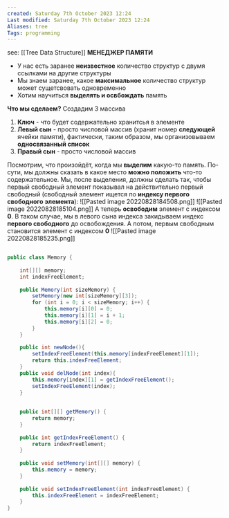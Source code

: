 ```yaml
---
created: Saturday 7th October 2023 12:24
Last modified: Saturday 7th October 2023 12:24
Aliases: tree
Tags: programming
---
```

see: [[Tree Data Structure]]
 **МЕНЕДЖЕР ПАМЯТИ**
- У нас есть заранее **неизвестное** количество структур с двумя ссылками на другие структуры
- Мы знаем заранее, какое **максимальное** количество структур может сущетсвовать одновременно
- Хотим научиться **выделять и освбождать** память

**Что мы сделаем?**
Создадим 3 массива
1) **Ключ** - что будет содержательно хранитсья в элементе
2) **Левый сын** - просто числовой массив (хранит номер **следующей** ячейки памяти), фактически, таким образом, мы организовываем **односвязанный список**
3) **Правый сын** - просто числовой массив

Посмотрим, что произойдёт, когда мы **выделим** какую-то память. По-сути, мы должны сказать в какое место **можно положить** что-то содержательное. Мы, после выделения, должны сделать так, чтобы первый свободный элемент показывал на действительно первый свободный (свободный элемент ищется по **индексу первого свободного элемента**):
![[Pasted image 20220828184508.png]]
![[Pasted image 20220828185104.png]]
А теперь **освободим** элемент  с индексом **0**. В таком случае, мы в левого сына  индекса закидываем индекс **первого свободного** до освобождения. А потом, первым свободным становится элемент с индексом **0**
![[Pasted image 20220828185235.png]]

```java
  
public class Memory {  
  
    int[][] memory;  
    int indexFreeElement;  
  
    public Memory(int sizeMemory) {  
        setMemory(new int[sizeMemory][3]);  
        for (int i = 0; i < sizeMemory; i++) {  
            this.memory[i][0] = 0;  
            this.memory[i][1] = i + 1;  
            this.memory[i][2] = 0;  
        }  
    }  
  
    public int newNode(){  
        setIndexFreeElement(this.memory[indexFreeElement][1]);  
        return this.indexFreeElement;  
    }  
    public void delNode(int index){  
        this.memory[index][1] = getIndexFreeElement();  
        setIndexFreeElement(index);  
    }  
  
  
    public int[][] getMemory() {  
        return memory;  
    }  
  
    public int getIndexFreeElement() {  
        return indexFreeElement;  
    }  
  
    public void setMemory(int[][] memory) {  
        this.memory = memory;  
    }  
  
    public void setIndexFreeElement(int indexFreeElement) {  
        this.indexFreeElement = indexFreeElement;  
    }  
}
```

